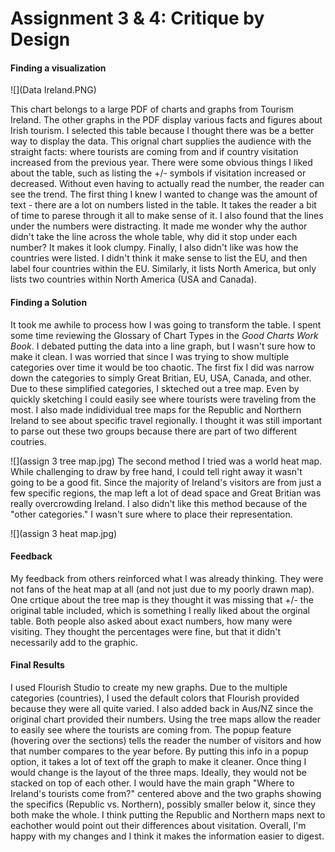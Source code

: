 # Assignment 3 & 4: Critique by Design
#### Finding a visualization
![](Data Ireland.PNG)

This chart belongs to a large PDF of charts and graphs from Tourism Ireland. The other graphs in the PDF display various facts and figures about Irish tourism. I selected this table because I thought there was be a better way to display the data. This orignal chart supplies the audience with the straight facts: where tourists are coming from and if country visitation increased from the previous year. 
There were some obvious things I liked about the table, such as listing the +/- symbols if visitation increased or decreased. Without even having to actually read the number, the reader can see the trend. 
The first thing I knew I wanted to change was the amount of text - there are a lot on numbers listed in the table. It takes the reader a bit of time to parese through it all to make sense of it. I also found that the lines under the numbers were distracting. It made me wonder why the author didn't take the line across the whole table, why did it stop under each number? It makes it look clumpy. Finally, I also didn't like was how the countries were listed. I didn't think it make sense to list the EU, and then label four countries within the EU. Similarly, it lists North America, but only lists two countries within North America (USA and Canada). 
#### Finding a Solution
It took me awhile to process how I was going to transform the table. I spent some time reviewing the Glossary of Chart Types in the *Good Charts Work Book*. I debated putting the data into a line graph, but I wasn't sure how to make it clean. I was worried that since I was trying to show multiple categories over time it would be too chaotic. The first fix I did was narrow down the categories to simply Great Britian, EU, USA, Canada, and other. Due to these simplified categories, I skteched out a tree map. Even by quickly sketching I could easily see where tourists were traveling from the most. I also made indidividual tree maps for the Republic and Northern Ireland to see about specific travel regionally. I thought it was still important to parse out these two groups because there are part of two different coutries. 

![](assign 3 tree map.jpg)
The second method I tried was a world heat map. While challenging to draw by free hand, I could tell right away it wasn't going to be a good fit. Since the majority of Ireland's visitors are from just a few specific regions, the map left a lot of dead space and Great Britian was really overcrowding Ireland. I also didn't like this method because of the "other categories." I wasn't sure where to place their representation.

![](assign 3 heat map.jpg)

#### Feedback
My feedback from others reinforced what I was already thinking. They were not fans of the heat map at all (and not just due to my poorly drawn map). One crtique about the tree map is they thought it was missing that +/- the original table included, which is something I really liked about the orginal table. Both people also asked about exact numbers, how many were visiting. They thought the percentages were fine, but that it didn't necessarily add to the graphic.

#### Final Results
I used Flourish Studio to create my new graphs. Due to the multiple categories (countries), I used the default colors that Flourish provided because they were all quite varied. I also added back in Aus/NZ since the original chart provided their numbers. Using the tree maps allow the reader to easily see where the tourists are coming from. The popup feature (hovering over the sections) tells the reader the number of visitors and how that number compares to the year before. By putting this info in a popup option, it takes a lot of text off the graph to make it cleaner. Once thing I would change is the layout of the three maps. Ideally, they would not be stacked on top of each other. I would have the main graph "Where to Ireland's tourists come from?" centered above and the two graphs showing the specifics (Republic vs. Northern), possibly smaller below it, since they both make the whole. I think putting the Republic and Northern maps next to eachother would point out their differences about visitation. Overall, I'm happy with my changes and I think it makes the information easier to digest.

<div class="flourish-embed flourish-hierarchy" data-src="visualisation/3801511" data-url="https://flo.uri.sh/visualisation/3801511/embed" aria-label=""><script src="https://public.flourish.studio/resources/embed.js"></script></div>
<div class="flourish-embed flourish-hierarchy" data-src="visualisation/3801571" data-url="https://flo.uri.sh/visualisation/3801571/embed" aria-label=""><script src="https://public.flourish.studio/resources/embed.js"></script></div>
<div class="flourish-embed flourish-hierarchy" data-src="visualisation/3801609" data-url="https://flo.uri.sh/visualisation/3801609/embed" aria-label=""><script src="https://public.flourish.studio/resources/embed.js"></script></div>
